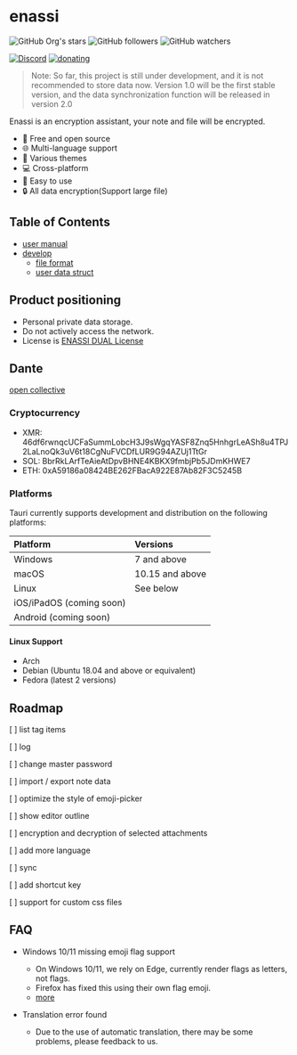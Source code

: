 # enassi

![GitHub Org's stars](https://img.shields.io/github/stars/enassi?style=social)
![GitHub followers](https://img.shields.io/github/followers/enassi?style=social)
![GitHub watchers](https://img.shields.io/github/watchers/enassi/enassi?style=social)

[![Discord](https://img.shields.io/badge/chat-discord-7289da.svg)](https://discord.gg/2yrMRAnV3M)
[![donating](https://img.shields.io/badge/sponsor-Open%20Collective-blue.svg)](https://opencollective.com/enassi)

> Note: So far, this project is still under development, and it is not recommended to store data now. Version 1.0 will be the first stable version, and the data synchronization function will be released in version 2.0

Enassi is an encryption assistant, your note and file will be encrypted.

- 💌 Free and open source
- 🌐 Multi-language support
- 🎨 Various themes
- 💻 Cross-platform
- 🙂 Easy to use
- 🔒 All data encryption(Support large file)

## Table of Contents

- [user manual](./docs/en_US/user_manual.md)
- [develop](./docs/en_US/develop.md)
  - [file format](./docs/en_US/file_format.md)
  - [user data struct](./docs/en_US/user_data_struct.md)

## Product positioning 

- Personal private data storage.
- Do not actively access the network.
- License is [ENASSI DUAL License](./LICENSE)

## Dante

[open collective](https://opencollective.com/enassi)

### Cryptocurrency

* XMR: 46df6rwnqcUCFaSummLobcH3J9sWgqYASF8Znq5HnhgrLeASh8u4TPJ2LaLnoQk3uV6t18CgNuFVCDfLUR9G94AZUj1TtGr
* SOL: BbrRkLArfTeAieAtDpvBHNE4KBKX9fmbjPb5JDmKHWE7
* ETH: 0xA59186a08424BE262FBacA922E87Ab82F3C5245B

### Platforms

Tauri currently supports development and distribution on the following platforms:

| Platform                 | Versions        |
| :----------------------- | :-------------- |
| Windows                  | 7 and above     |
| macOS                    | 10.15 and above |
| Linux                    | See below       |
| iOS/iPadOS (coming soon) |                 |
| Android (coming soon)    |                 |

#### Linux Support

- Arch
- Debian (Ubuntu 18.04 and above or equivalent)
- Fedora (latest 2 versions)

## Roadmap

[ ] list tag items

[ ] log

[ ] change master password

[ ] import / export note data

[ ] optimize the style of emoji-picker 

[ ] show editor outline

[ ] encryption and decryption of selected attachments

[ ] add more language

[ ] sync

[ ] add shortcut key 

[ ] support for custom css files

## FAQ

- Windows 10/11 missing emoji flag support
  - On Windows 10/11, we rely on Edge, currently render flags as letters, not flags. 
  - Firefox has fixed this using their own flag emoji.
  - [more](https://github.com/nolanlawson/emoji-picker-element/issues/269)

- Translation error found
  - Due to the use of automatic translation, there may be some problems, please feedback to us.